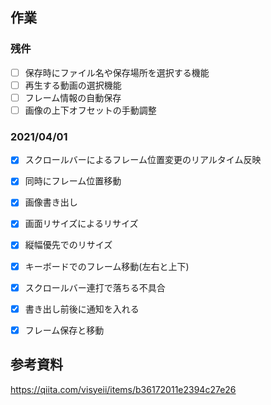﻿## 作業

### 残件
- [ ] 保存時にファイル名や保存場所を選択する機能
- [ ] 再生する動画の選択機能 
- [ ] フレーム情報の自動保存
- [ ] 画像の上下オフセットの手動調整

### 2021/04/01
- [x] スクロールバーによるフレーム位置変更のリアルタイム反映
- [x] 同時にフレーム位置移動
- [x] 画像書き出し
- [x] 画面リサイズによるリサイズ
- [x] 縦幅優先でのリサイズ
- [x] キーボードでのフレーム移動(左右と上下)
- [x] スクロールバー連打で落ちる不具合
- [x] 書き出し前後に通知を入れる
- [x] フレーム保存と移動


## 参考資料
https://qiita.com/visyeii/items/b36172011e2394c27e26
